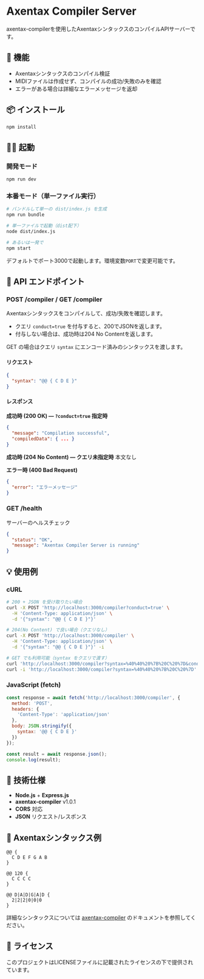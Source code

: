 # Axentax Compiler Server

axentax-compilerを使用したAxentaxシンタックスのコンパイルAPIサーバーです。

## 🚀 機能

- Axentaxシンタックスのコンパイル検証
- MIDIファイルは作成せず、コンパイルの成功/失敗のみを確認
- エラーがある場合は詳細なエラーメッセージを返却

## 📦 インストール

```bash
npm install
```

## 🏃‍♂️ 起動

### 開発モード
```bash
npm run dev
```

### 本番モード（単一ファイル実行）
```bash
# バンドルして単一の dist/index.js を生成
npm run bundle

# 単一ファイルで起動（dist配下）
node dist/index.js

# あるいは一発で
npm start
```

デフォルトでポート3000で起動します。環境変数`PORT`で変更可能です。

## 📡 API エンドポイント

### POST /compiler / GET /compiler

Axentaxシンタックスをコンパイルして、成功/失敗を確認します。

- クエリ `conduct=true` を付与すると、200でJSONを返します。
- 付与しない場合は、成功時は204 No Contentを返します。

GET の場合はクエリ `syntax` にエンコード済みのシンタックスを渡します。

#### リクエスト

```json
{
  "syntax": "@@ { C D E }"
}
```

#### レスポンス

**成功時 (200 OK) — `?conduct=true` 指定時**
```json
{
  "message": "Compilation successful",
  "compiledData": { ... }
}
```

**成功時 (204 No Content) — クエリ未指定時**
本文なし

**エラー時 (400 Bad Request)**
```json
{
  "error": "エラーメッセージ"
}
```

### GET /health

サーバーのヘルスチェック

```json
{
  "status": "OK",
  "message": "Axentax Compiler Server is running"
}
```

## 💡 使用例

### cURL

```bash
# 200 + JSON を受け取りたい場合
curl -X POST 'http://localhost:3000/compiler?conduct=true' \
  -H 'Content-Type: application/json' \
  -d '{"syntax": "@@ { C D E }"}'

# 204(No Content) で良い場合（クエリなし）
curl -X POST 'http://localhost:3000/compiler' \
  -H 'Content-Type: application/json' \
  -d '{"syntax": "@@ { C D E }"}' -i

# GET でも利用可能（syntax をクエリで渡す）
curl 'http://localhost:3000/compiler?syntax=%40%40%20%7B%20C%20%7D&conduct=true'
curl -i 'http://localhost:3000/compiler?syntax=%40%40%20%7B%20C%20%7D'
```

### JavaScript (fetch)

```javascript
const response = await fetch('http://localhost:3000/compiler', {
  method: 'POST',
  headers: {
    'Content-Type': 'application/json'
  },
  body: JSON.stringify({
    syntax: '@@ { C D E }'
  })
});

const result = await response.json();
console.log(result);
```

## 🔧 技術仕様

- **Node.js** + **Express.js**
- **axentax-compiler** v1.0.1
- **CORS** 対応
- **JSON** リクエスト/レスポンス

## 📝 Axentaxシンタックス例

```axentax
@@ {
  C D E F G A B
}

@@ 120 {
  C C C C
}

@@ D|A|D|G|A|D {
  2|2|2|0|0|0
}
```

詳細なシンタックスについては [axentax-compiler](https://www.npmjs.com/package/axentax-compiler) のドキュメントを参照してください。

## 📄 ライセンス

このプロジェクトはLICENSEファイルに記載されたライセンスの下で提供されています。
